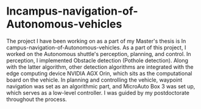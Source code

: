 # Incampus-navigation-of-Autonomous-vehicles


The project I have been working on as a part of my Master's thesis is In campus-navigation-of-Autonomous-vehicles. As a part of this project, I worked on the Autonomous shuttle's perception, planning, and control. In perception, I implemented Obstacle detection (Pothole detection). Along with the latter algorithm, other detection algorithms are integrated with the edge computing device NVIDIA AGX Orin, which sits as the computational board on the vehicle. In planning and controlling the vehicle, waypoint navigation was set as an algorithmic part, and MicroAuto Box 3 was set up, which serves as a low-level controller. I was guided by my postdoctorate throughout the process.


